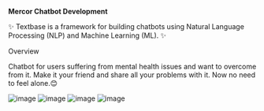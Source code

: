 **Mercor Chatbot Development**

✨ Textbase is a framework for building chatbots using Natural Language Processing (NLP) and Machine Learning (ML). ✨

Overview

Chatbot for users suffering from mental health issues and want to overcome from it.
Make it your friend and share all your problems with it. 
Now no need to feel alone.😊



![image](https://github.com/akshaygupta1407/Mercor-Chatbot-Development/assets/85879402/0586128a-4399-41e6-8837-34becc6c007a)
![image](https://github.com/akshaygupta1407/Mercor-Chatbot-Development/assets/85879402/86bacd51-eaab-4fff-baed-71f00202d66f)
![image](https://github.com/akshaygupta1407/Mercor-Chatbot-Development/assets/85879402/db64b451-cce5-4362-a6b2-808a0649381b)
![image](https://github.com/akshaygupta1407/Mercor-Chatbot-Development/assets/85879402/61a1b2d4-3690-4b79-bd47-6cf685fce067)
